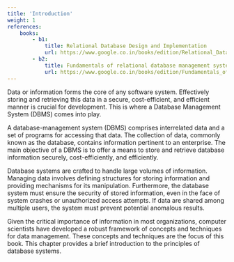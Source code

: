 ```yaml
---
title: 'Introduction' 
weight: 1
references:
    books:
        - b1:
            title: Relational Database Design and Implementation
            url: https://www.google.co.in/books/edition/Relational_Database_Design_and_Implement/yQgfCgAAQBAJ?hl=en&gbpv=0
        - b2:
            title: Fundamentals of relational database management systems 
            url: https://www.google.co.in/books/edition/Fundamentals_of_Relational_Database_Mana/MQNtCQAAQBAJ?hl=en&gbpv=0
---
```


Data or information forms the core of any software system. Effectively storing and retrieving this data in a secure, cost-efficient, and efficient manner is crucial for development. This is where a Database Management System (DBMS) comes into play.

A database-management system (DBMS) comprises interrelated data and a set of programs for accessing that data. The collection of data, commonly known as the database, contains information pertinent to an enterprise. The main objective of a DBMS is to offer a means to store and retrieve database information securely, cost-efficiently, and efficiently.

Database systems are crafted to handle large volumes of information. Managing data involves defining structures for storing information and providing mechanisms for its manipulation. Furthermore, the database system must ensure the security of stored information, even in the face of system crashes or unauthorized access attempts. If data are shared among multiple users, the system must prevent potential anomalous results.

Given the critical importance of information in most organizations, computer scientists have developed a robust framework of concepts and techniques for data management. These concepts and techniques are the focus of this book. This chapter provides a brief introduction to the principles of database systems.
